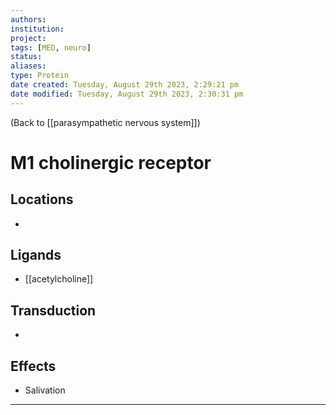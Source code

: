 ```yaml
---
authors: 
institution: 
project: 
tags: [MED, neuro]
status: 
aliases: 
type: Protein
date created: Tuesday, August 29th 2023, 2:29:21 pm
date modified: Tuesday, August 29th 2023, 2:30:31 pm
---
```


(Back to [[parasympathetic nervous system]])

# M1 cholinergic receptor
## Locations
- 
## Ligands
- [[acetylcholine]]
## Transduction
- 
## Effects
- Salivation

---
